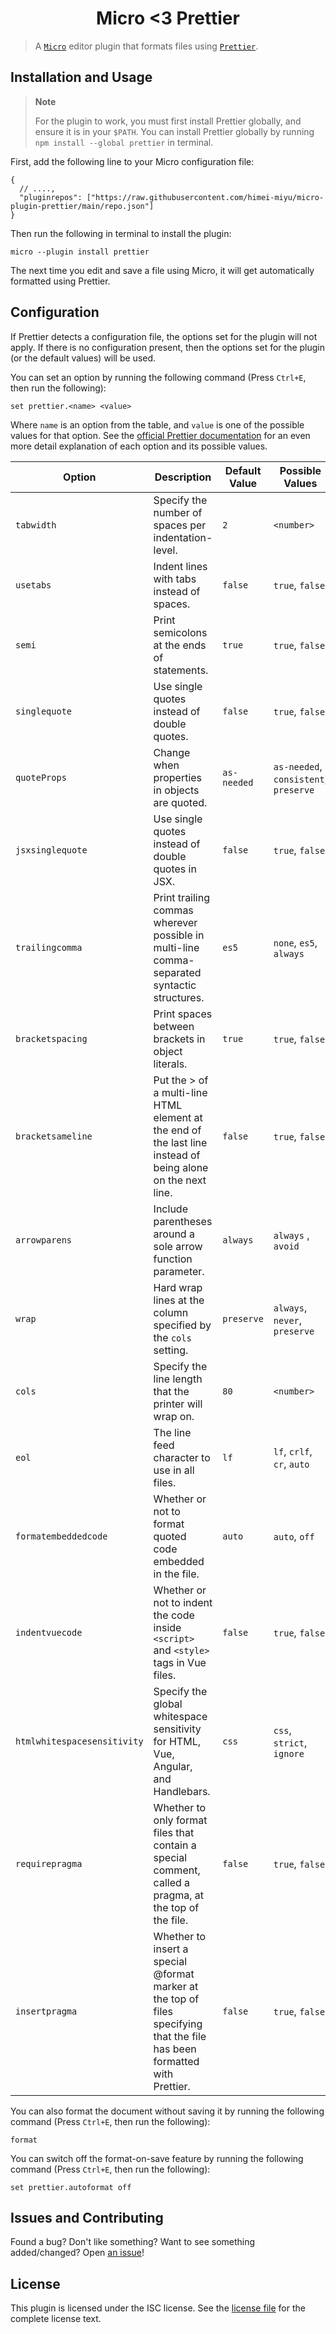 # <div align="center"> Micro <3 Prettier </div>

> A [`Micro`](https://github.com/zyedidia/micro) editor plugin that formats
> files using [`Prettier`](https://github.com/prettier/prettier).

## Installation and Usage

> **Note**
>
> For the plugin to work, you must first install Prettier globally, and
> ensure it is in your `$PATH`. You can install Prettier globally by running
> `npm install --global prettier` in terminal.

First, add the following line to your Micro configuration file:

```json5
{
  // ....,
  "pluginrepos": ["https://raw.githubusercontent.com/himei-miyu/micro-plugin-prettier/main/repo.json"]
}
```

Then run the following in terminal to install the plugin:

```
micro --plugin install prettier
```

The next time you edit and save a file using Micro, it will get automatically
formatted using Prettier.

## Configuration

If Prettier detects a configuration file, the options set for the plugin will
not apply. If there is no configuration present, then the options set for the
plugin (or the default values) will be used.

You can set an option by running the following command (Press `Ctrl+E`, then run
the following):

```
set prettier.<name> <value>
```

Where `name` is an option from the table, and `value` is one of the possible
values for that option. See the
[official Prettier documentation](https://prettier.io/docs/en/options.html) for
an even more detail explanation of each option and its possible values.

| Option                      | Description                                                                                                               | Default Value | Possible Values                       |
| --------------------------- | ------------------------------------------------------------------------------------------------------------------------- | ------------- | ------------------------------------- |
| `tabwidth`                  | Specify the number of spaces per indentation-level.                                                                       | `2`           | `<number>`                            |
| `usetabs`                   | Indent lines with tabs instead of spaces.                                                                                 | `false`       | `true`, `false`                       |
| `semi`                      | Print semicolons at the ends of statements.                                                                               | `true`        | `true`, `false`                       |
| `singlequote`               | Use single quotes instead of double quotes.                                                                               | `false`       | `true`, `false`                       |
| `quoteProps`                | Change when properties in objects are quoted.                                                                             | `as-needed`   | `as-needed`, `consistent`, `preserve` |
| `jsxsinglequote`            | Use single quotes instead of double quotes in JSX.                                                                        | `false`       | `true`, `false`                       |
| `trailingcomma`             | Print trailing commas wherever possible in multi-line comma-separated syntactic structures.                               | `es5`         | `none`, `es5`, `always`               |
| `bracketspacing`            | Print spaces between brackets in object literals.                                                                         | `true`        | `true`, `false`                       |
| `bracketsameline`           | Put the > of a multi-line HTML element at the end of the last line instead of being alone on the next line.               | `false`       | `true`, `false`                       |
| `arrowparens`               | Include parentheses around a sole arrow function parameter.                                                               | `always`      | `always` , `avoid`                    |
| `wrap`                      | Hard wrap lines at the column specified by the `cols` setting.                                                            | `preserve`    | `always`, `never`, `preserve`         |
| `cols`                      | Specify the line length that the printer will wrap on.                                                                    | `80`          | `<number>`                            |
| `eol`                       | The line feed character to use in all files.                                                                              | `lf`          | `lf`, `crlf`, `cr`, `auto`            |
| `formatembeddedcode`        | Whether or not to format quoted code embedded in the file.                                                                | `auto`        | `auto`, `off`                         |
| `indentvuecode`             | Whether or not to indent the code inside `<script>` and `<style>` tags in Vue files.                                      | `false`       | `true`, `false`                       |
| `htmlwhitespacesensitivity` | Specify the global whitespace sensitivity for HTML, Vue, Angular, and Handlebars.                                         | `css`         | `css`, `strict`, `ignore`             |
| `requirepragma`             | Whether to only format files that contain a special comment, called a pragma, at the top of the file.                     | `false`       | `true`, `false`                       |
| `insertpragma`              | Whether to insert a special @format marker at the top of files specifying that the file has been formatted with Prettier. | `false`       | `true`, `false`                       |

You can also format the document without saving it by running the following
command (Press `Ctrl+E`, then run the following):

```
format
```

You can switch off the format-on-save feature by running the following command
(Press `Ctrl+E`, then run the following):

```
set prettier.autoformat off
```

## Issues and Contributing

Found a bug? Don't like something? Want to see something added/changed? Open
[an issue](https://github.com/himei-miyu/micro-plugin-prettier/issues/new)!

## License

This plugin is licensed under the ISC license. See the
[license file](license.md) for the complete license text.
